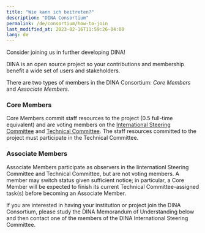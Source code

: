 ```yaml
---
title: "Wie kann ich beitreten?"
description: "DINA Consortium"
permalink: /de/consortium/how-to-join
last_modified_at: 2023-02-16T11:59:26-04:00
lang: de
---
```


Consider joining us in further developing DINA!

DINA is an open source project so your contributions and membership benefit a wide set of users and stakeholders.

There are two types of members in the DINA Consortium: *Core Members* and *Associate Members*.

### Core Members

Core Members commit staff resources to the project (0.5 full-time equivalent) and are voting members on the [International Steering Committee](steering-committee) and [Technical Committee](technical-committee). The staff resources committed to the project must participate in the Technical Committee.

### Associate Members

Associate Members participate as observers in the Iinternationl Steering Committee and Technical Committee, but are not voting members. A member may switch status given sufficient notice; in particular, a Core Member will be expected to finish its current Technical Committee-assigned task(s) before becoming an Associate Member.

If you are interested in having your institution or project join the DINA Consortium, please study the DINA Memorandum of Understanding below and then contact one of the members of the DINA International Steering Committee.
